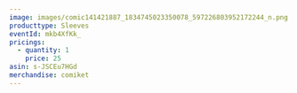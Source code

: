 ```yaml
---
image: images/comic141421887_1834745023350078_597226803952172244_n.png
producttype: Sleeves
eventId: mkb4XfKk_
pricings:
  - quantity: 1
    price: 25
asin: s-JSCEu7HGd
merchandise: comiket
---
```


